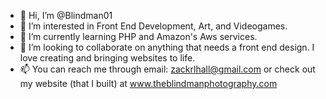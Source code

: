 - 👋 Hi, I’m @Blindman01
- 👀 I’m interested in Front End Development, Art, and Videogames.
- 🌱 I’m currently learning PHP and Amazon's Aws services.
- 💞️ I’m looking to collaborate on anything that needs a front end design. I love creating and bringing websites to life.
- 📫 You can reach me through email: zackrlhall@gmail.com or check out my website (that I built) at www.theblindmanphotography.com

<!---
Blindman01/Blindman01 is a ✨ special ✨ repository because its `README.md` (this file) appears on your GitHub profile.
You can click the Preview link to take a look at your changes.
--->
